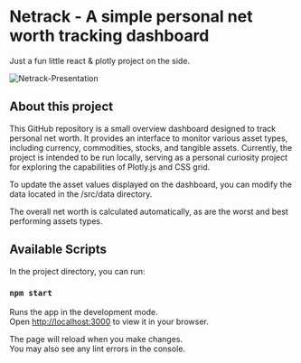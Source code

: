 # Netrack - A simple personal net worth tracking dashboard

Just a fun little react & plotly project on the side.

![Netrack-Presentation](https://github.com/n3ur0mancer/netrack-app/assets/46748400/c2d2f80d-f1fc-4ab7-95e9-91aefc2c4081)

## About this project

This GitHub repository is a small overview dashboard designed to track personal net worth. It provides an interface to monitor various asset types, including currency, commodities, stocks, and tangible assets. Currently, the project is intended to be run locally, serving as a personal curiosity project for exploring the capabilities of Plotly.js and CSS grid.

To update the asset values displayed on the dashboard, you can modify the data located in the /src/data directory.

The overall net worth is calculated automatically, as are the worst and best performing assets types.

## Available Scripts

In the project directory, you can run:

### `npm start`

Runs the app in the development mode.\
Open [http://localhost:3000](http://localhost:3000) to view it in your browser.

The page will reload when you make changes.\
You may also see any lint errors in the console.

